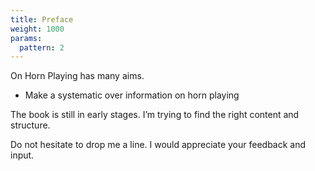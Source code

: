 ```yaml
---
title: Preface
weight: 1000
params:
  pattern: 2
---
```



On Horn Playing has many aims.

- Make a systematic over information on horn playing

The book is still in early stages. I’m trying to find the right content and structure.

Do not hesitate to drop me a line. I would appreciate your feedback and input.
